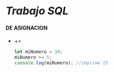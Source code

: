 #                             *Trabajo SQL*

#### DE ASIGNACION

- += 

  ```javascript
  let miNumero = 10;
  miNumero += 5;
  console.log(miNumero); //imprime 15
  ```
